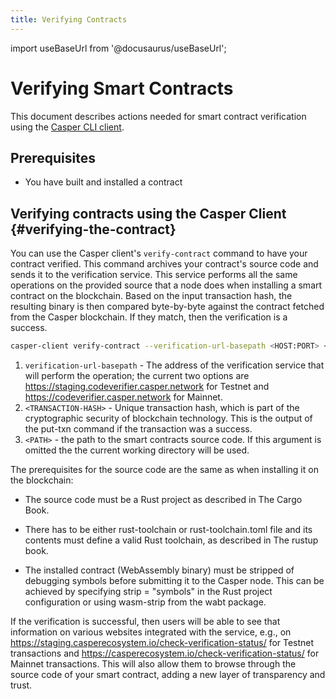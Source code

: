 ```yaml
---
title: Verifying Contracts
---
```


import useBaseUrl from '@docusaurus/useBaseUrl';

# Verifying Smart Contracts

This document describes actions needed for smart contract verification using the [Casper CLI client](../prerequisites.md#install-casper-client).

## Prerequisites

- You have built and installed a contract

## Verifying contracts using the Casper Client {#verifying-the-contract}

You can use the Casper client's `verify-contract` command to have your contract verified. This command archives your contract's source code and sends it to the verification service. This service performs all the same operations on the provided source that a node does when installing a smart contract on the blockchain. Based on the input transaction hash, the resulting binary is then compared byte-by-byte against the contract fetched from the Casper blockchain. If they match, then the verification is a success.

```bash
casper-client verify-contract --verification-url-basepath <HOST:PORT> <TRANSACTION-HASH> <PATH>
```

1. `verification-url-basepath` - The address of the verification service that will perform the operation; the current two options are https://staging.codeverifier.casper.network for Testnet and https://codeverifier.casper.network for Mainnet.
2. `<TRANSACTION-HASH>` - Unique transaction hash, which is part of the cryptographic security of blockchain technology. This is the output of the put-txn command if the transaction was a success.
3. `<PATH>` - the path to the smart contracts source code. If this argument is omitted the the current working directory will be used.

The prerequisites for the source code are the same as when installing it on the blockchain:

* The source code must be a Rust project as described in The Cargo Book.

* There has to be either rust-toolchain or rust-toolchain.toml file and its contents must define a valid Rust toolchain, as described in The rustup book.

* The installed contract (WebAssembly binary) must be stripped of debugging symbols before submitting it to the Casper node. This can be achieved by specifying strip = "symbols" in the Rust project configuration or using wasm-strip from the wabt package.

If the verification is successful, then users will be able to see that information on various websites integrated with the service, e.g., on https://staging.casperecosystem.io/check-verification-status/ for Testnet transactions and https://casperecosystem.io/check-verification-status/ for Mainnet transactions. This will also allow them to browse through the source code of your smart contract, adding a new layer of transparency and trust.
